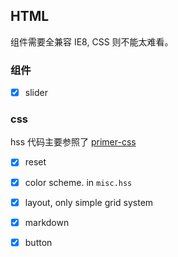 HTML
--------

组件需要全兼容 IE8, CSS 则不能太难看。

### 组件

* [x] slider

### css

hss 代码主要参照了 [primer-css](https://github.com/primer/primer-css)

* [x] reset
* [x] color scheme. in `misc.hss`
* [x] layout, only simple grid system
* [x] markdown
* [x] button

